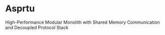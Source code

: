 # Asprtu
High-Performance Modular Monolith with Shared Memory Communication and Decoupled Protocol Stack
